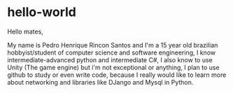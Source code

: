 # hello-world

Hello mates,

My name is Pedro Henrique Rincon Santos and I'm a 15 year old brazilian hobbyist/student of computer science and software engineering,
I know intermediate-advanced python and intermediate C#, I also know to use Unity (The game engine) but i'm not exceptional or anything,
I plan to use github to study or even write code, because I really would like to learn more about networking and libraries like DJango and Mysql in Python.
